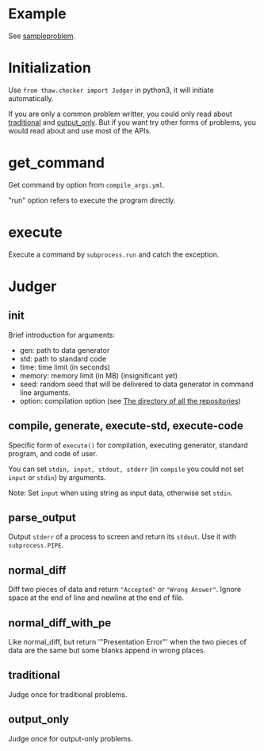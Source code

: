 # Example

See [sampleproblem](https://github.com/countercurrent-time/sampleproblem).

# Initialization

Use `from thaw.checker import Judger` in python3, it will initiate automatically.

If you are only a common problem writter, you could only read about [traditional](#traditional) and [output_only](#output_only). But if you want try other forms of problems, you would read about and use most of the APIs.

# get_command

Get command by option from `compile_args.yml`.

"run" option refers to execute the program directly.

# execute

Execute a command by `subprocess.run` and catch the exception.

# Judger

## init

Brief introduction for arguments:

- gen: path to data generator
- std: path to standard code
- time: time limit (in seconds)
- memory: memory limit (in MB) (insignificant yet)
- seed: random seed that will be delivered to data generator in command line arguments.
- option: compilation option (see [The directory of all the repositories](./manual.md#The+directory+of+all+the+repositories))

## compile, generate, execute-std, execute-code

Specific form of `execute()` for compilation, executing generator, standard program, and code of user.

You can set `stdin, input, stdout, stderr` (in `compile` you could not set `input` or `stdin`) by arguments.

Note: Set `input` when using string as input data, otherwise set `stdin`.

## parse_output

Output `stderr` of a process to screen and return its `stdout`. Use it with `subprocess.PIPE`.

## normal_diff

Diff two pieces of data and return `"Accepted"` or `"Wrong Answer"`. Ignore space at the end of line and newline at the end of file.

## normal_diff_with_pe

Like normal_diff, but return '"Presentation Error"' when the two pieces of data are the same but some blanks append in wrong places.
## traditional

Judge once for traditional problems.

## output_only

Judge once for output-only problems.

